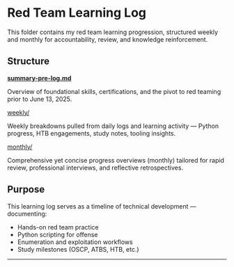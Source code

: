 # Red Team Learning Log

This folder contains my red team learning progression, structured weekly and monthly for accountability, review, and knowledge reinforcement.

## Structure

[**summary-pre-log.md**](./pre-log-summary.md)

Overview of foundational skills, certifications, and the pivot to red teaming prior to June 13, 2025.

[weekly/](./weekly)

Weekly breakdowns pulled from daily logs and learning activity — Python progress, HTB engagements, study notes, tooling insights.

[monthly/](./monthly)

Comprehensive yet concise progress overviews (monthly) tailored for rapid review, professional interviews, and reflective retrospectives.

## Purpose

This learning log serves as a timeline of technical development — documenting:

- Hands-on red team practice
- Python scripting for offense
- Enumeration and exploitation workflows
- Study milestones (OSCP, ATBS, HTB, etc.)

---

